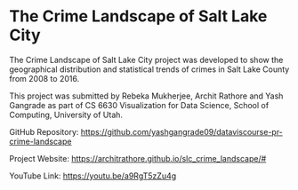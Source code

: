 # The Crime Landscape of Salt Lake City

The Crime Landscape of Salt Lake City project was developed to show the geographical distribution and statistical trends of crimes in Salt Lake County from 2008 to 2016.

This project was submitted by Rebeka Mukherjee, Archit Rathore and Yash Gangrade as part of CS 6630 Visualization for Data Science, School of Computing, University of Utah.

GitHub Repository: https://github.com/yashgangrade09/dataviscourse-pr-crime-landscape

Project Website: https://architrathore.github.io/slc_crime_landscape/#

YouTube Link: https://youtu.be/a9RgT5zZu4g
